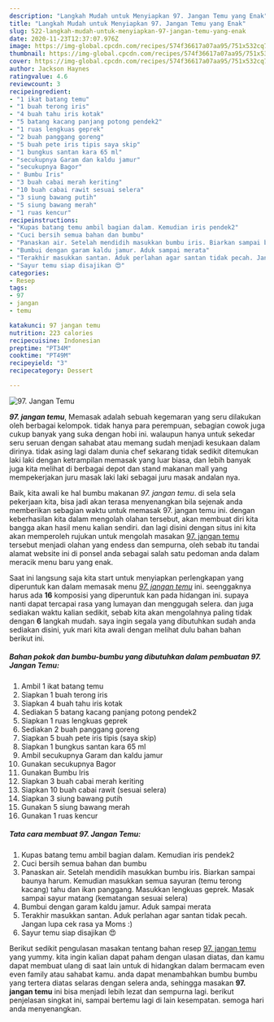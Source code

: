 ```yaml
---
description: "Langkah Mudah untuk Menyiapkan 97. Jangan Temu yang Enak"
title: "Langkah Mudah untuk Menyiapkan 97. Jangan Temu yang Enak"
slug: 522-langkah-mudah-untuk-menyiapkan-97-jangan-temu-yang-enak
date: 2020-11-23T12:37:07.976Z
image: https://img-global.cpcdn.com/recipes/574f36617a07aa95/751x532cq70/97-jangan-temu-foto-resep-utama.jpg
thumbnail: https://img-global.cpcdn.com/recipes/574f36617a07aa95/751x532cq70/97-jangan-temu-foto-resep-utama.jpg
cover: https://img-global.cpcdn.com/recipes/574f36617a07aa95/751x532cq70/97-jangan-temu-foto-resep-utama.jpg
author: Jackson Haynes
ratingvalue: 4.6
reviewcount: 3
recipeingredient:
- "1 ikat batang temu"
- "1 buah terong iris"
- "4 buah tahu iris kotak"
- "5 batang kacang panjang potong pendek2"
- "1 ruas lengkuas geprek"
- "2 buah panggang goreng"
- "5 buah pete iris tipis saya skip"
- "1 bungkus santan kara 65 ml"
- "secukupnya Garam dan kaldu jamur"
- "secukupnya Bagor"
- " Bumbu Iris"
- "3 buah cabai merah keriting"
- "10 buah cabai rawit sesuai selera"
- "3 siung bawang putih"
- "5 siung bawang merah"
- "1 ruas kencur"
recipeinstructions:
- "Kupas batang temu ambil bagian dalam. Kemudian iris pendek2"
- "Cuci bersih semua bahan dan bumbu"
- "Panaskan air. Setelah mendidih masukkan bumbu iris. Biarkan sampai baunya harum. Kemudian masukkan semua sayuran (temu terong kacang) tahu dan ikan panggang. Masukkan lengkuas geprek. Masak sampai sayur matang (kematangan sesuai selera)"
- "Bumbui dengan garam kaldu jamur. Aduk sampai merata"
- "Terakhir masukkan santan. Aduk perlahan agar santan tidak pecah. Jangan lupa cek rasa ya Moms :)"
- "Sayur temu siap disajikan 😍"
categories:
- Resep
tags:
- 97
- jangan
- temu

katakunci: 97 jangan temu 
nutrition: 223 calories
recipecuisine: Indonesian
preptime: "PT34M"
cooktime: "PT49M"
recipeyield: "3"
recipecategory: Dessert

---
```



![97. Jangan Temu](https://img-global.cpcdn.com/recipes/574f36617a07aa95/751x532cq70/97-jangan-temu-foto-resep-utama.jpg)

<b><i>97. jangan temu</i></b>, Memasak adalah sebuah kegemaran yang seru dilakukan oleh berbagai kelompok. tidak hanya para perempuan, sebagian cowok juga cukup banyak yang suka dengan hobi ini. walaupun hanya untuk sekedar seru seruan dengan sahabat atau memang sudah menjadi kesukaan dalam dirinya. tidak asing lagi dalam dunia chef sekarang tidak sedikit ditemukan laki laki dengan ketrampilan memasak yang luar biasa, dan lebih banyak juga kita melihat di berbagai depot dan stand makanan mall yang mempekerjakan juru masak laki laki sebagai juru masak andalan nya.

Baik, kita awali ke hal bumbu makanan <i>97. jangan temu</i>. di sela sela pekerjaan kita, bisa jadi akan terasa menyenangkan bila sejenak anda memberikan sebagian waktu untuk memasak 97. jangan temu ini. dengan keberhasilan kita dalam mengolah olahan tersebut, akan membuat diri kita bangga akan hasil menu kalian sendiri. dan lagi disini dengan situs ini kita akan memperoleh rujukan untuk mengolah masakan <u>97. jangan temu</u> tersebut menjadi olahan yang endess dan sempurna, oleh sebab itu tandai alamat website ini di ponsel anda sebagai salah satu pedoman anda dalam meracik menu baru yang enak.




Saat ini langsung saja kita start untuk menyiapkan perlengkapan yang diperuntuk kan dalam memasak menu <u><i>97. jangan temu</i></u> ini. seenggaknya harus ada <b>16</b> komposisi yang diperuntuk kan pada hidangan ini. supaya nanti dapat tercapai rasa yang lumayan dan menggugah selera. dan juga sediakan waktu kalian sedikit, sebab kita akan mengolahnya paling tidak dengan <b>6</b> langkah mudah. saya ingin segala yang dibutuhkan sudah anda sediakan disini, yuk mari kita awali dengan melihat dulu bahan bahan berikut ini.

<!--inarticleads1-->

##### Bahan pokok dan bumbu-bumbu yang dibutuhkan dalam pembuatan 97. Jangan Temu:

1. Ambil 1 ikat batang temu
1. Siapkan 1 buah terong iris
1. Siapkan 4 buah tahu iris kotak
1. Sediakan 5 batang kacang panjang potong pendek2
1. Siapkan 1 ruas lengkuas geprek
1. Sediakan 2 buah panggang goreng
1. Siapkan 5 buah pete iris tipis (saya skip)
1. Siapkan 1 bungkus santan kara 65 ml
1. Ambil secukupnya Garam dan kaldu jamur
1. Gunakan secukupnya Bagor
1. Gunakan  Bumbu Iris
1. Siapkan 3 buah cabai merah keriting
1. Siapkan 10 buah cabai rawit (sesuai selera)
1. Siapkan 3 siung bawang putih
1. Gunakan 5 siung bawang merah
1. Gunakan 1 ruas kencur




<!--inarticleads2-->

##### Tata cara membuat 97. Jangan Temu:

1. Kupas batang temu ambil bagian dalam. Kemudian iris pendek2
1. Cuci bersih semua bahan dan bumbu
1. Panaskan air. Setelah mendidih masukkan bumbu iris. Biarkan sampai baunya harum. Kemudian masukkan semua sayuran (temu terong kacang) tahu dan ikan panggang. Masukkan lengkuas geprek. Masak sampai sayur matang (kematangan sesuai selera)
1. Bumbui dengan garam kaldu jamur. Aduk sampai merata
1. Terakhir masukkan santan. Aduk perlahan agar santan tidak pecah. Jangan lupa cek rasa ya Moms :)
1. Sayur temu siap disajikan 😍




Berikut sedikit pengulasan masakan tentang bahan resep <u>97. jangan temu</u> yang yummy. kita ingin kalian dapat paham dengan ulasan diatas, dan kamu dapat membuat ulang di saat lain untuk di hidangkan dalam bermacam even even family atau sahabat kamu. anda dapat menambahkan bumbu bumbu yang tertera diatas selaras dengan selera anda, sehingga masakan <b>97. jangan temu</b> ini bisa menjadi lebih lezat dan sempurna lagi. berikut penjelasan singkat ini, sampai bertemu lagi di lain kesempatan. semoga hari anda menyenangkan.
